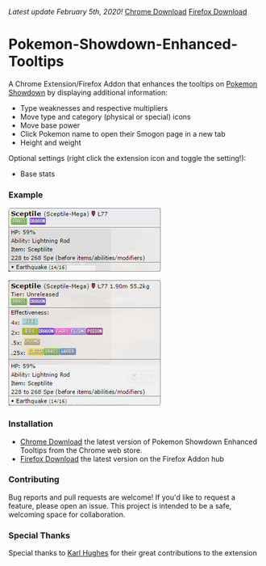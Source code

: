 _Latest update February 5th, 2020!_
[Chrome Download](https://chrome.google.com/webstore/detail/pok%C3%A9mon-showdown-enhanced/ehfemiiogehggdcmnpinokioccpijcfc)
[Firefox Download](https://addons.mozilla.org/en-US/firefox/addon/pokemonshowdownenhancedtooltip/)

# Pokemon-Showdown-Enhanced-Tooltips
A Chrome Extension/Firefox Addon that enhances the tooltips on [Pokemon Showdown](http://play.pokemonshowdown.com/)  by displaying additional information:

- Type weaknesses and respective multipliers
- Move type and category (physical or special) icons
- Move base power
- Click Pokemon name to open their Smogon page in a new tab
- Height and weight

Optional settings (right click the extension icon and toggle the setting!):
- Base stats

### Example
![Screenshot](/screenshots/screenshot-PS.png)

![Screenshot](/screenshots/screenshot-PSET.png)

### Installation
- [Chrome Download](https://chrome.google.com/webstore/detail/pok%C3%A9mon-showdown-enhanced/ehfemiiogehggdcmnpinokioccpijcfc) the latest version of Pokemon Showdown Enhanced Tooltips from the Chrome web store.
- [Firefox Download](https://addons.mozilla.org/en-US/firefox/addon/pokemonshowdownenhancedtooltip/) the latest version on the Firefox Addon hub

### Contributing
Bug reports and pull requests are welcome!  If you'd like to request a feature, please open an issue.  This project is intended to be a safe, welcoming space for collaboration. 

### Special Thanks
Special thanks to [Karl Hughes](https://github.com/karllhughes) for their great contributions to the extension
